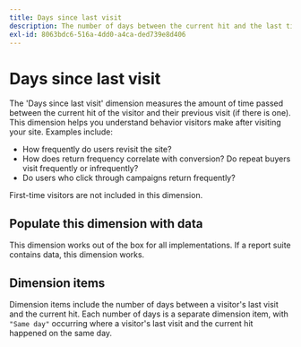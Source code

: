 ```yaml
---
title: Days since last visit
description: The number of days between the current hit and the last time they visited.
exl-id: 8063bdc6-516a-4dd0-a4ca-ded739e8d406
---
```

# Days since last visit

The 'Days since last visit' dimension measures the amount of time passed between the current hit of the visitor and their previous visit (if there is one). This dimension helps you understand behavior visitors make after visiting your site. Examples include:

* How frequently do users revisit the site? 
* How does return frequency correlate with conversion? Do repeat buyers visit frequently or infrequently? 
* Do users who click through campaigns return frequently?

First-time visitors are not included in this dimension.

## Populate this dimension with data

This dimension works out of the box for all implementations. If a report suite contains data, this dimension works.

## Dimension items

Dimension items include the number of days between a visitor's last visit and the current hit. Each number of days is a separate dimension item, with `"Same day"` occurring where a visitor's last visit and the current hit happened on the same day.
